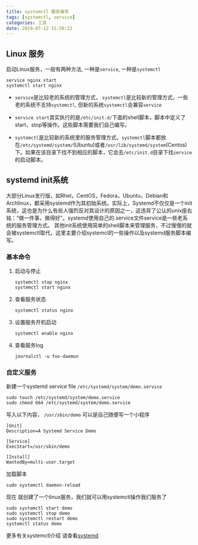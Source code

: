 ```yaml
---
title: systemctl 服务编写
tags: [systemctl, service]
categories: 工具
date: 2019-07-12 15:50:22
---
```


## Linux 服务

启动Linux服务，一般有两种方法, 一种是`service`, 一种是`systemctl`

```
service nginx start
systemctl start nginx
```

- `service`是比较老的系统的管理方式， `systemctl`是比较新的管理方式，一些老的系统不支持`systemctl`, 但新的系统`systemctl`会兼容`service` 

- `service start`其实执行的是`/etc/init.d/`下面的shell脚本，脚本中定义了start，stop等操作。这些脚本需要我们自己编写。

- `systemctl`是比较新的系统里的服务管理方式，`systemctl`脚本都放在`/etc/systemd/system/`(Ubuntu)或者`/usr/lib/systemd/system`(Centos)下。如果在该目录下找不到相应的脚本，它会去`/etc/init.d`目录下找`service`的启动脚本。

## systemd init系统

大部分Linux发行版，如Rhel，CentOS，Fedora，Ubuntu，Debian和Archlinux，都采用systemd作为其初始系统。实际上，Systemd不仅仅是一个init系统，这也是为什么有些人强烈反对其设计的原因之一，这违背了公认的unix座右铭：“做一件事，做得好”。systemd使用自己的.service文件service是一些老系统的服务管理方式。 其他init系统使用简单的shell脚本来管理服务，不过慢慢的就会被systemctl取代，这里主要介绍systemcl的一些操作以及systemd服务脚本编写。

### 基本命令

1. 启动与停止

   ```
   systemctl stop nginx
   systemctl start nginx
   ```

2. 查看服务状态

   ```
   systemctl status nginx
   ```

3. 设置服务开机启动

   ```
   systemctl enable nginx
   ```

4. 查看服务log

   ```
   journalctl -u foo-daemon
   ```

   

### 自定义服务

新建一个systemd service file `/etc/systemd/system/demo.service`

```
sudo touch /etc/systemd/system/demo.service
sudo chmod 664 /etc/systemd/system/demo.service
```

写入以下内容， `/usr/sbin/demo` 可以是自己随便写一个小程序

```
[Unit]
Description=A Systemd Service Demo

[Service]
ExecStart=/usr/sbin/demo

[Install]
WantedBy=multi-user.target
```

加载脚本

```
sudo systemctl daemon-reload
```

现在 就创建了一个linux服务，我们就可以用systemctl操作我们服务了

```
sudo systemctl start demo
sudo systemctl stop demo
sudo systemctl restart demo
systemctl status demo
```

更多有关systemctl介绍 请查看[systemd](https://www.freedesktop.org/software/systemd/man/systemd.exec.html)

